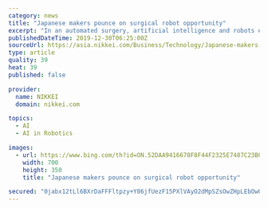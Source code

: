 ```yaml
---
category: news
title: "Japanese makers pounce on surgical robot opportunity"
excerpt: "In an automated surgery, artificial intelligence and robots enhance an operation's safety by replicating surgeons' judgments, making use of their experiences and by being more precise than humans."
publishedDateTime: 2019-12-30T06:25:00Z
sourceUrl: https://asia.nikkei.com/Business/Technology/Japanese-makers-pounce-on-surgical-robot-opportunity
type: article
quality: 39
heat: 39
published: false

provider:
  name: NIKKEI
  domain: nikkei.com

topics:
  - AI
  - AI in Robotics

images:
  - url: https://www.bing.com/th?id=ON.52DAA9416670F8F44F2325E7487C23B0
    width: 700
    height: 350
    title: "Japanese makers pounce on surgical robot opportunity"

secured: "0jabx12tLl6BXrDaFFFltpzy+Y06jfUezF15PXlVAyO2dMpSZsOwZHpLEbOwQUz5glBh23ljMvkN8AsLWIiHK0D+Do2NIkLMZaY9aC12lHdepkqW10OxaWB9YKhTrnrN+vIzUktKxvHKxTZ8EWfDRsqS/uxHrrsBjHHXuJs8N0Qvxtu/d+/b8I/NLXOerF+S36m85Y31pCf9FFgmZAG0ILNslObGZGsUvGU0cKunnbiSAOfz5NYwxQITD925Nfe3qxmI/GbgVvvCBe1G0V+aBw==;SCtrQN7iCSST4zK3M5s49w=="
---
```


